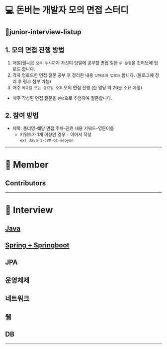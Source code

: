 # 💻 돈버는 개발자 모의 면접 스터디 
## 🐥junior-interview-listup

## 1. 모의 면접 진행 방법
1) 매일(월~금) `오후 두시`까지 자신이 당일에 공부할 면접 질문 `두 문항`을 깃허브에 업로드 합니다.
2) 각자 업로드한 면접 질문 공부 후 정리한 내용 `깃허브에 업로드` 합니다. (블로그에 정리 후 링크 첨부 가능)
3) 매주 `목요일 또는 금요일 오후` 모의 면접 진행 (한 명당 약 20분 소요 예정)
  - 매주 작성된 면접 질문을 `랜덤`으로 추첨하여 질문합니다.

## 2. 참여 방법
- 제목: 폴더명-해당 면접 주차-관련 내용 키워드-영문이름 <br>
  - 키워드가 1개 이상인 경우 `-` 이어서 작성 <br>
`ex) Java-1-JVM-GC-seoyun` 

---
# 📌 Member 

## Contributors

<!-- ALL-CONTRIBUTORS-LIST:START - Do not remove or modify this section -->
<!-- prettier-ignore-start -->
<!-- markdownlint-disable -->

<!-- markdownlint-restore -->
<!-- prettier-ignore-end -->

<!-- ALL-CONTRIBUTORS-LIST:END -->

---

# 📌 Interview

## [Java](https://github.com/backend-interview-study/junior-interview-listup/tree/main/Java) 

## [Spring + Springboot](https://github.com/backend-interview-study/junior-interview-listup/tree/main/Spring%20%2B%20Springboot)

## JPA

## 운영체제

## 네트워크

## 웹

## DB

---

